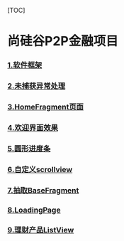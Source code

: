 [TOC]

# 尚硅谷P2P金融项目
### [1.软件框架](markdown_note/readme_01.md)
### [2.未捕获异常处理](markdown_note/readme_02.md)

### [3.HomeFragment页面](markdown_note/readme_03.md)
### [4.欢迎界面效果](markdown_note/readme_04.md)
### [5.圆形进度条](markdown_note/readme_05.md)
### [6.自定义scrollview](markdown_note/readme_06.md)

### [7.抽取BaseFragment](markdown_note/readme_07.md)


### [8.LoadingPage](markdown_note/readme_08.md)
### [9.理财产品ListView](markdown_note/readme_09.md)
